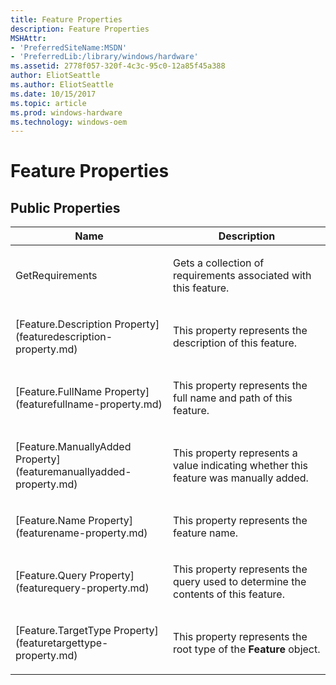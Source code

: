 ```yaml
---
title: Feature Properties
description: Feature Properties
MSHAttr:
- 'PreferredSiteName:MSDN'
- 'PreferredLib:/library/windows/hardware'
ms.assetid: 2778f057-320f-4c3c-95c0-12a85f45a388
author: EliotSeattle
ms.author: EliotSeattle
ms.date: 10/15/2017
ms.topic: article
ms.prod: windows-hardware
ms.technology: windows-oem
---
```


# Feature Properties


## <span id="Public_Properties"></span><span id="public_properties"></span><span id="PUBLIC_PROPERTIES"></span>Public Properties


<table>
<colgroup>
<col width="50%" />
<col width="50%" />
</colgroup>
<thead>
<tr class="header">
<th>Name</th>
<th>Description</th>
</tr>
</thead>
<tbody>
<tr class="odd">
<td><p>GetRequirements</p></td>
<td><p>Gets a collection of requirements associated with this feature.</p></td>
</tr>
<tr class="even">
<td><p>[Feature.Description Property](featuredescription-property.md)</p></td>
<td><p>This property represents the description of this feature.</p></td>
</tr>
<tr class="odd">
<td><p>[Feature.FullName Property](featurefullname-property.md)</p></td>
<td><p>This property represents the full name and path of this feature.</p></td>
</tr>
<tr class="even">
<td><p>[Feature.ManuallyAdded Property](featuremanuallyadded-property.md)</p></td>
<td><p>This property represents a value indicating whether this feature was manually added.</p></td>
</tr>
<tr class="odd">
<td><p>[Feature.Name Property](featurename-property.md)</p></td>
<td><p>This property represents the feature name.</p></td>
</tr>
<tr class="even">
<td><p>[Feature.Query Property](featurequery-property.md)</p></td>
<td><p>This property represents the query used to determine the contents of this feature.</p></td>
</tr>
<tr class="odd">
<td><p>[Feature.TargetType Property](featuretargettype-property.md)</p></td>
<td><p>This property represents the root type of the <strong>Feature</strong> object.</p></td>
</tr>
</tbody>
</table>

 

 

 






